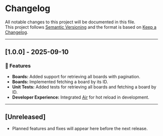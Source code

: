 # Changelog

All notable changes to this project will be documented in this file.  
This project follows [Semantic Versioning](https://semver.org/) and the format is based on [Keep a Changelog](https://keepachangelog.com/).

---

## [1.0.0] - 2025-09-10

### 🚀 Features
- **Boards:** Added support for retrieving all boards with pagination.  
- **Boards:** Implemented fetching a board by its ID.  
- **Unit Tests:** Added tests for retrieving all boards and fetching a board by ID.  
- **Developer Experience:** Integrated [Air](https://github.com/air-verse/air) for hot reload in development.  

---

## [Unreleased]

- Planned features and fixes will appear here before the next release.
